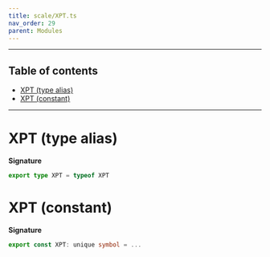```yaml
---
title: scale/XPT.ts
nav_order: 29
parent: Modules
---
```


---

<h2 class="text-delta">Table of contents</h2>

- [XPT (type alias)](#xpt-type-alias)
- [XPT (constant)](#xpt-constant)

---

# XPT (type alias)

**Signature**

```ts
export type XPT = typeof XPT
```

# XPT (constant)

**Signature**

```ts
export const XPT: unique symbol = ...
```
